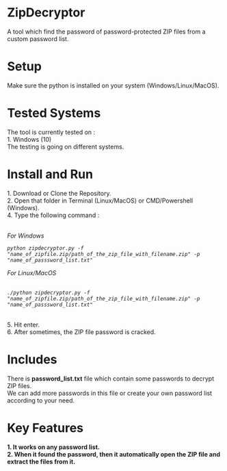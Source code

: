 # ZipDecryptor
A tool which find the password of password-protected ZIP files from a custom password list.

<h1>Setup</h1>
Make sure the python is installed on your system (Windows/Linux/MacOS).<br>

<h1>Tested Systems</h1>
The tool is currently tested on : <br>
1. Windows (10)<br>
The testing is going on different systems.

<h1>Install and Run</h1>
1. Download or Clone the Repository.<br>
2. Open that folder in Terminal (Linux/MacOS) or CMD/Powershell (Windows).<br>
4. Type the following command : <br><br>
<i>

For Windows<br>

```
python zipdecryptor.py -f "name_of_zipfile.zip/path_of_the_zip_file_with_filename.zip" -p "name_of_passsword_list.txt"
```
</i>

<i>
For Linux/MacOS<br><br>

```
./python zipdecryptor.py -f "name_of_zipfile.zip/path_of_the_zip_file_with_filename.zip" -p "name_of_passsword_list.txt"
```
</i><br>
5. Hit enter.<br>
6. After sometimes, the ZIP file password is cracked.

# Includes
There is <b>password_list.txt</b> file which contain some passwords to decrypt ZIP files.<br>
We can add more passwords in this file or create your own password list according to your need.

<h1>Key Features</h1>
<b>1. It works on any password list.</b><br>
<b>2. When it found the password, then it automatically open the ZIP file and extract the files from it.</b><br>
